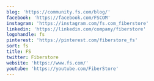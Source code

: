 ```yaml
---
blog: 'https://community.fs.com/blog/'
facebook: 'https://facebook.com/FSCOM'
instagram: 'https://instagram.com/fs.com_fiberstore'
linkedin: 'https://linkedin.com/company/fiberstore'
logohandle: fs
pinterest: 'https://pinterest.com/fiberstore_fs'
sort: fs
title: FS
twitter: Fiberstore
website: 'https://www.fs.com/'
youtube: 'https://youtube.com/FiberStore'
---
```

